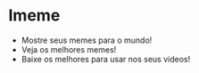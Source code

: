 # Imeme

- Mostre seus memes para o mundo!
- Veja os melhores memes!
- Baixe os melhores para usar nos seus videos!
